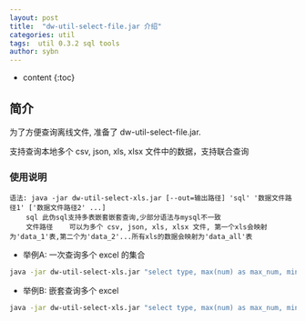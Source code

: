 ```yaml
---
layout: post
title:  "dw-util-select-file.jar 介绍"
categories: util
tags:  util 0.3.2 sql tools
author: sybn
---
```


* content
{:toc}

## 简介

为了方便查询离线文件, 准备了 dw-util-select-file.jar.

支持查询本地多个 csv, json, xls, xlsx 文件中的数据，支持联合查询





### 使用说明

```
语法: java -jar dw-util-select-xls.jar [--out=输出路径] 'sql' '数据文件路径1' ['数据文件路径2' ...]
	sql	此伪sql支持多表嵌套嵌套查询,少部分语法与mysql不一致
	文件路径	可以为多个 csv, json, xls, xlsx 文件, 第一个xls会映射为'data_1'表,第二个为'data_2'...所有xls的数据会映射为'data_all'表
```
	
* 举例A: 一次查询多个 excel 的集合

```bash
java -jar dw-util-select-xls.jar "select type, max(num) as max_num, min(num) as min_num from data_all where type != 'A' group by type order by type" 'd:/num_1.xlsx' 'd:/num2.xlsx'
```

* 举例B: 嵌套查询多个 excel

```bash
java -jar dw-util-select-xls.jar "select type, max(num) as max_num, min(num) as min_num from data_1 where type not in (select type from data_2 where id = 2) group by type order by type" 'd:/num_1.xlsx' 'd:/type.xls'
```

